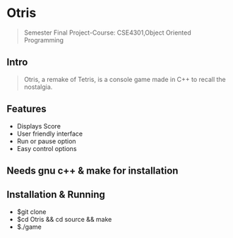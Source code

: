 # Otris
> Semester Final Project-Course: CSE4301,Object Oriented Programming

## Intro
> Otris, a remake of Tetris, is a console game made in C++ to recall the nostalgia.

## Features
* Displays Score
* User friendly interface
* Run or pause option
* Easy control options

## Needs gnu c++ & make for installation

## Installation & Running
* $git clone 
* $cd Otris && cd source && make
* $./game

